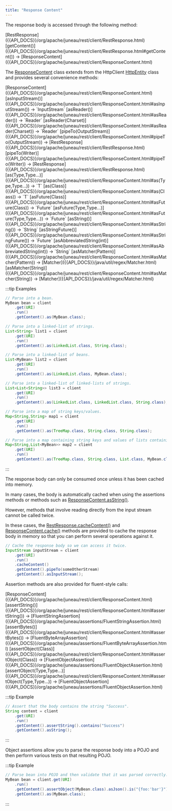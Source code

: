 ```yaml
---
title: "Response Content"
---
```


The response body is accessed through the following method:

<tree>
<node-0><java-class>[RestResponse]({{API_DOCS}}/org/apache/juneau/rest/client/RestResponse.html)</java-class></node-0>
<node-1><java-method>[getContent()]({{API_DOCS}}/org/apache/juneau/rest/client/RestResponse.html#getContent())</java-method> → [ResponseContent]({{API_DOCS}}/org/apache/juneau/rest/client/ResponseContent.html)</node-1>
</tree>

The [ResponseContent]({{API_DOCS}}/org/apache/juneau/rest/client/ResponseContent.html) class extends from the HttpClient [HttpEntity]({{API_DOCS}}/org/apache/http/HttpEntity.html) class and provides several convenience methods:

<tree>
<node-0><java-class>[ResponseContent]({{API_DOCS}}/org/apache/juneau/rest/client/ResponseContent.html)</java-class></node-0>
<node-1><java-method>[asInputStream()]({{API_DOCS}}/org/apache/juneau/rest/client/ResponseContent.html#asInputStream())</java-method> → `InputStream`</node-1>
<node-1><java-method>[asReader()]({{API_DOCS}}/org/apache/juneau/rest/client/ResponseContent.html#asReader())</java-method> → `Reader`</node-1>
<node-1><java-method>[asReader(Charset)]({{API_DOCS}}/org/apache/juneau/rest/client/ResponseContent.html#asReader(Charset))</java-method> → `Reader`</node-1>
<node-1><java-method>[pipeTo(OutputStream)]({{API_DOCS}}/org/apache/juneau/rest/client/ResponseContent.html#pipeTo(OutputStream))</java-method> → [RestResponse]({{API_DOCS}}/org/apache/juneau/rest/client/RestResponse.html)</node-1>
<node-1><java-method>[pipeTo(Writer)]({{API_DOCS}}/org/apache/juneau/rest/client/ResponseContent.html#pipeTo(Writer))</java-method> → [RestResponse]({{API_DOCS}}/org/apache/juneau/rest/client/RestResponse.html)</node-1>
<node-1><java-method>[as(Type,Type...)]({{API_DOCS}}/org/apache/juneau/rest/client/ResponseContent.html#as(Type,Type...))</java-method> → `T`</node-1>
<node-1><java-method>[as(Class)]({{API_DOCS}}/org/apache/juneau/rest/client/ResponseContent.html#as(Class))</java-method> → `T`</node-1>
<node-1><java-method>[asFuture(Class)]({{API_DOCS}}/org/apache/juneau/rest/client/ResponseContent.html#asFuture(Class))</java-method> → `Future<T>`</node-1>
<node-1><java-method>[asFuture(Type,Type...)]({{API_DOCS}}/org/apache/juneau/rest/client/ResponseContent.html#asFuture(Type,Type...))</java-method> → `Future<T>`</node-1>
<node-1><java-method>[asString()]({{API_DOCS}}/org/apache/juneau/rest/client/ResponseContent.html#asString())</java-method> → `String`</node-1>
<node-1><java-method>[asStringFuture()]({{API_DOCS}}/org/apache/juneau/rest/client/ResponseContent.html#asStringFuture())</java-method> → `Future<String>`</node-1>
<node-1><java-method>[asAbbreviatedString(int)]({{API_DOCS}}/org/apache/juneau/rest/client/ResponseContent.html#asAbbreviatedString(int))</java-method> → `String`</node-1>
<node-1><java-method>[asMatcher(Pattern)]({{API_DOCS}}/org/apache/juneau/rest/client/ResponseContent.html#asMatcher(Pattern))</java-method> → [Matcher]({{API_DOCS}}/java/util/regex/Matcher.html)</node-1>
<node-1><java-method>[asMatcher(String)]({{API_DOCS}}/org/apache/juneau/rest/client/ResponseContent.html#asMatcher(String))</java-method> → [Matcher]({{API_DOCS}}/java/util/regex/Matcher.html)</node-1>
</tree>

:::tip Examples
```java
// Parse into a bean.
MyBean bean = client
    .get(URI)
    .run()
    .getContent().as(MyBean.class);

// Parse into a linked-list of strings.
List<String> list1 = client
    .get(URI)
    .run()
    .getContent().as(LinkedList.class, String.class);

// Parse into a linked-list of beans.
List<MyBean> list2 = client
    .get(URI)
    .run()
    .getContent().as(LinkedList.class, MyBean.class);

// Parse into a linked-list of linked-lists of strings.
List<List<String>> list3 = client
    .get(URI)
    .run()
    .getContent().as(LinkedList.class, LinkedList.class, String.class);

// Parse into a map of string keys/values.
Map<String,String> map1 = client
    .get(URI)
    .run()
    .getContent().as(TreeMap.class, String.class, String.class);

// Parse into a map containing string keys and values of lists containing beans.
Map<String,List<MyBean>> map2 = client
    .get(URI)
    .run()
    .getContent().as(TreeMap.class, String.class, List.class, MyBean.class);
```
:::

The response body can only be consumed once unless it has been cached into memory.  

In many cases, the body is automatically cached when using the assertions methods or methods such as [ResponseContent.asString()]({{API_DOCS}}/org/apache/juneau/rest/client/ResponseContent.html#asString()).

However, methods that involve reading directly from the input stream cannot be called twice.

In these cases, the [RestResponse.cacheContent()]({{API_DOCS}}/org/apache/juneau/rest/client/RestResponse.html#cacheContent()) and [ResponseContent.cache()]({{API_DOCS}}/org/apache/juneau/rest/client/ResponseContent.html#cache()) methods are provided to cache the response body in memory so that you can perform several operations against it.

```java
// Cache the response body so we can access it twice.
InputStream inputStream = client
    .get(URI)
    .run()
    .cacheContent()
    .getContent().pipeTo(someOtherStream)
    .getContent().asInputStream();
```

Assertion methods are also provided for fluent-style calls:

<tree>
<node-0><java-class>[ResponseContent]({{API_DOCS}}/org/apache/juneau/rest/client/ResponseContent.html)</java-class></node-0>
<node-1><java-method>[assertString()]({{API_DOCS}}/org/apache/juneau/rest/client/ResponseContent.html#assertString())</java-method> → [FluentStringAssertion]({{API_DOCS}}/org/apache/juneau/assertions/FluentStringAssertion.html)</node-1>
<node-1><java-method>[assertBytes()]({{API_DOCS}}/org/apache/juneau/rest/client/ResponseContent.html#assertBytes())</java-method> → [FluentByteArrayAssertion]({{API_DOCS}}/org/apache/juneau/assertions/FluentByteArrayAssertion.html)</node-1>
<node-1><java-method>[assertObject(Class)]({{API_DOCS}}/org/apache/juneau/rest/client/ResponseContent.html#assertObject(Class))</java-method> → [FluentObjectAssertion]({{API_DOCS}}/org/apache/juneau/assertions/FluentObjectAssertion.html)</node-1>
<node-1><java-method>[assertObject(Type,Type...)]({{API_DOCS}}/org/apache/juneau/rest/client/ResponseContent.html#assertObject(Type,Type...))</java-method> → [FluentObjectAssertion]({{API_DOCS}}/org/apache/juneau/assertions/FluentObjectAssertion.html)</node-1>
</tree>

:::tip Example
```java
// Assert that the body contains the string "Success".
String content = client
    .get(URI)
    .run()
    .getContent().assertString().contains("Success")
    .getContent().asString();
```
:::

Object assertions allow you to parse the response body into a POJO and then perform various tests on that resulting
POJO.

:::tip Example
```java
// Parse bean into POJO and then validate that it was parsed correctly.
MyBean bean = client.get(URI)
    .run()
    .getContent().assertObject(MyBean.class).asJson().is("{foo:'bar'}")
    .getContent().as(MyBean.class);
```
:::